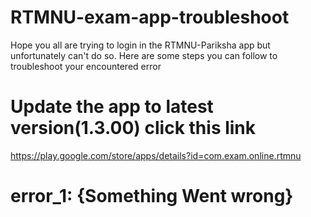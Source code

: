 # RTMNU-exam-app-troubleshoot

Hope you all are trying to login in the RTMNU-Pariksha app but unfortunately can't do so.
Here are some steps you can follow to troubleshoot your encountered error

# Update the app to latest version(1.3.00) click this link
https://play.google.com/store/apps/details?id=com.exam.online.rtmnu
# error_1: {Something Went wrong}
